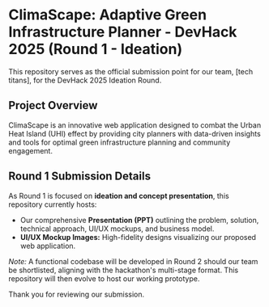 # ClimaScape: Adaptive Green Infrastructure Planner - DevHack 2025 (Round 1 - Ideation)

This repository serves as the official submission point for our team, [tech titans], for the DevHack 2025 Ideation Round.

## Project Overview
ClimaScape is an innovative web application designed to combat the Urban Heat Island (UHI) effect by providing city planners with data-driven insights and tools for optimal green infrastructure planning and community engagement.

## Round 1 Submission Details
As Round 1 is focused on **ideation and concept presentation**, this repository currently hosts:
* Our comprehensive **Presentation (PPT)** outlining the problem, solution, technical approach, UI/UX mockups, and business model.
* **UI/UX Mockup Images:** High-fidelity designs visualizing our proposed web application.

*Note:* A functional codebase will be developed in Round 2 should our team be shortlisted, aligning with the hackathon's multi-stage format. This repository will then evolve to host our working prototype.

Thank you for reviewing our submission.

